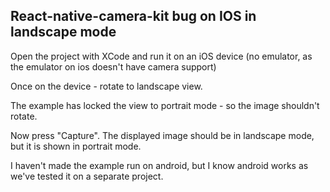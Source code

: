 ## React-native-camera-kit bug on IOS in landscape mode

Open the project with XCode and run it on an iOS device (no emulator, as the emulator on ios doesn't have camera support)

Once on the device - rotate to landscape view.

The example has locked the view to portrait mode - so the image shouldn't rotate.

Now press "Capture". The displayed image should be in landscape mode, but it is shown
in portrait mode.

I haven't made the example run on android, but I know android works as we've tested it
on a separate project.

